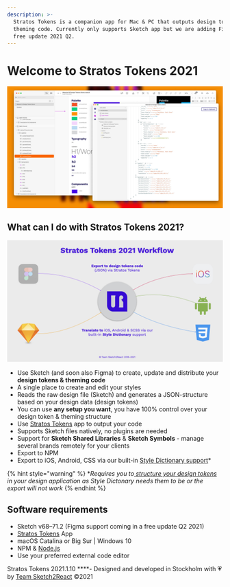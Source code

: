 ```yaml
---
description: >-
  Stratos Tokens is a companion app for Mac & PC that outputs design tokens &
  theming code. Currently only supports Sketch app but we are adding Figma in a
  free update 2021 Q2.
---
```


# Welcome to Stratos Tokens 2021

![](.gitbook/assets/tokens2021-hero.jpg)

## What can I do with Stratos Tokens 2021?

![Figma support coming later Q2 2021](.gitbook/assets/stratos-tokens-presentation-2020-shorter.001.jpeg)

* Use Sketch \(and soon also Figma\) to create, update and distribute your **design tokens & theming code**
* A single place to create and edit your styles
* Reads the raw design file \(Sketch\) and generates a JSON-structure based on your design data \(design tokens\)
* You can use **any setup you want**, you have 100% control over your design token & theming structure
* Use [Stratos Tokens](https://marketplace.sketch2react.io/product/stratos-tokens-pre-release/) app to output your code
* Supports Sketch files natively, no plugins are needed
* Support for **Sketch Shared Libraries** & **Sketch Symbols** - manage several brands remotely for your clients
* Export to NPM
* Export to iOS, Android, CSS via our built-in [Style Dictionary support](https://amzn.github.io/style-dictionary/#/)\*

{% hint style="warning" %}
\*_Requires you to_[ _structure your design tokens_](https://amzn.github.io/style-dictionary/#/properties?id=examples) _in your design application as Style Dictonary needs them to be or the export will not work_
{% endhint %}

## Software requirements

* Sketch v68–71.2 \(Figma support coming in a free update Q2 2021\)
* [Stratos Tokens](https://marketplace.sketch2react.io/product/stratos-tokens-pre-release/) App
* macOS Catalina or Big Sur \| Windows 10
* NPM & [Node.js](https://nodejs.org/en/download/)
* Use your preferred external code editor

Stratos Tokens 2021.1.10 ****- Designed and developed in Stockholm with 💗 by [Team Sketch2React](https://sketch2react.io) ©2021

